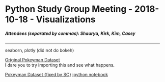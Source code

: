 # Python Study Group Meeting - 2018-10-18 - Visualizations

##### Attendees (separated by commas): Shaurya, Kirk, Kim, Casey

---
seaborn, plotly (did not do bokeh)

[Original Pokeyman Dataset](https://elitedatascience.com/wp-content/uploads/2017/04/Pokemon.csv)  
I dare you to try importing this and see what happens.

[Pokeyman Dataset {fixed by SC}](https://github.com/ComBEE-UW-Madison/PythonStudyGroup/blob/master/2018Fall/Pokemon.csv)
[ipython notebook](https://github.com/ComBEE-UW-Madison/PythonStudyGroup/blob/master/2018Fall/poketo_monustah.ipynb)
